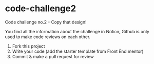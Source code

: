 # code-challenge2

Code challenge no.2 - Copy that design!

You find all the information about the challenge in Notion, Github is only used to make code reviews on each other.

1. Fork this project
2. Write your code (add the starter template from Front End mentor) 
3. Commit & make a pull request for review
